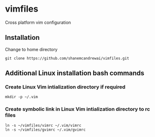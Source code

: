 # vimfiles
Cross platform vim configuration
## Installation
Change to home directory

    git clone https://github.com/shanemcandrewai/vimfiles.git
## Additional Linux installation bash commands
### Create Linux Vim intialization directory if required
    mkdir -p ~/.vim
### Create symbolic link in Linux Vim intialization directory to rc files
    ln -s ~/vimfiles/vimrc ~/.vim/vimrc
    ln -s ~/vimfiles/gvimrc ~/.vim/gvimrc
